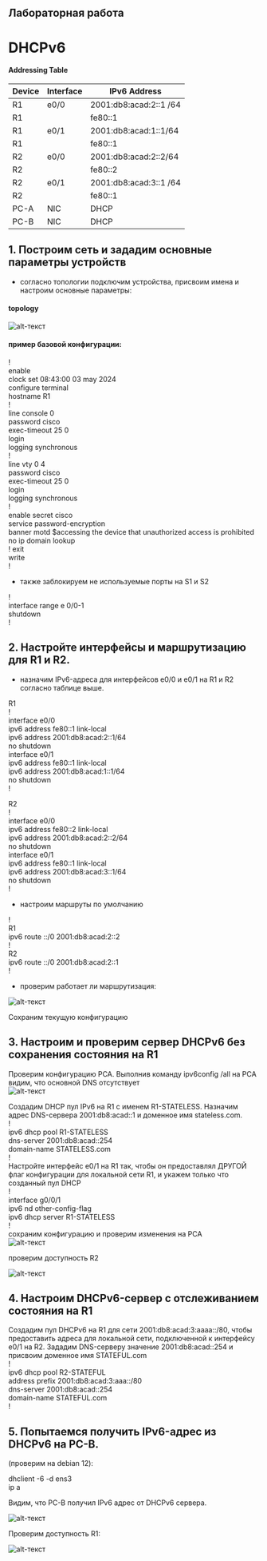 ## Лабораторная работа
# DHCPv6
#### Addressing Table
Device |Interface|	IPv6 Address
-------|---------|------------------------
R1     |e0/0     |2001:db8:acad:2::1 /64
R1     |         |fe80::1
R1     |e0/1     |2001:db8:acad:1::1/64
R1     |         |fe80::1
R2     |e0/0     |2001:db8:acad:2::2/64
R2     |         |fe80::2
R2     |e0/1     |2001:db8:acad:3::1 /64
R2     |         |fe80::1
PC-A   |NIC      |DHCP
PC-B   |NIC      |DHCP
## 1. Построим сеть и зададим основные параметры устройств
- согласно топологии подключим устройства, присвоим имена и настроим основные параметры:
#### topology
![alt-текст](https://github.com/stanlaz/otus_network_engineer/blob/main/Лабораторные%20работы/DHCP/DHCP%20V6/topology.png)

#### пример базовой конфигурации:
!  
enable  
clock set 08:43:00 03 may 2024  
configure terminal  
hostname R1  
!  
line console 0  
password cisco  
exec-timeout 25 0  
login  
logging synchronous  
!  
line vty 0 4  
password cisco  
exec-timeout 25 0  
login  
logging synchronous  
!  
enable secret cisco  
service password-encryption  
banner motd $accessing the device that unauthorized access is  prohibited  
no ip domain lookup  
!
exit  
write  
!  
- также заблокируем не используемые порты на S1 и S2  

!  
interface range e 0/0-1  
shutdown  
!  

## 2. Настройте интерфейсы и маршрутизацию для R1 и R2.  
- назначим IPv6-адреса для интерфейсов e0/0 и e0/1 на R1 и R2 согласно таблице выше.  

R1  
!  
interface e0/0  
ipv6 address fe80::1 link-local  
ipv6 address 2001:db8:acad:2::1/64  
no shutdown  
interface e0/1  
ipv6 address fe80::1 link-local  
ipv6 address 2001:db8:acad:1::1/64  
no shutdown  
!  

R2  
!  
interface e0/0  
ipv6 address fe80::2 link-local  
ipv6 address 2001:db8:acad:2::2/64  
no shutdown  
interface e0/1  
ipv6 address fe80::1 link-local  
ipv6 address 2001:db8:acad:3::1/64  
no shutdown  
!  
- настроим маршруты по умолчанию

!  
R1  
ipv6 route ::/0 2001:db8:acad:2::2  
!  
R2  
ipv6 route ::/0 2001:db8:acad:2::1  
!  
- проверим работает ли маршрутизация:  

![alt-текст](https://github.com/stanlaz/otus_network_engineer/blob/main/Лабораторные%20работы/DHCP/DHCP%20V6/ping%20R1%20to%20R2.png)

Сохраним текущую конфигурацию  

## 3. Настроим и проверим сервер DHCPv6 без сохранения состояния на R1  

Проверим конфигурацию PCA. Выполнив команду ipv6config /all на PCA видим, что основной DNS отсутствует  
![alt-текст](https://github.com/stanlaz/otus_network_engineer/blob/main/Лабораторные%20работы/DHCP/DHCP%20V6/IPv6%20config.png)

Создадим DHCP пул IPv6 на R1 с именем R1-STATELESS. Назначим адрес DNS-сервера 2001:db8:acad::1 и доменное имя stateless.com.  
!  
ipv6 dhcp pool R1-STATELESS  
dns-server 2001:db8:acad::254  
domain-name STATELESS.com  
!  
Настройте интерфейс e0/1 на R1 так, чтобы он предоставлял ДРУГОЙ флаг конфигурации для локальной сети R1, и укажем только что созданный пул DHCP  
!  
interface g0/0/1  
ipv6 nd other-config-flag  
ipv6 dhcp server R1-STATELESS  
!  
сохраним конфигурацию и проверим изменения на PCA  
![alt-текст](https://github.com/stanlaz/otus_network_engineer/blob/main/Лабораторные%20работы/DHCP/DHCP%20V6/IPv6%20DNS.png)

проверим доступность R2  

![alt-текст](https://github.com/stanlaz/otus_network_engineer/blob/main/Лабораторные%20работы/DHCP/DHCP%20V6/ping%20PCA%20to%20R2.png)

## 4. Настроим DHCPv6-сервер с отслеживанием состояния на R1  
Создадим пул DHCPv6 на R1 для сети 2001:db8:acad:3:aaaa::/80, чтобы предоставить адреса для локальной сети, подключенной к интерфейсу e0/1 на R2. Зададим DNS-серверу значение 2001:db8:acad::254 и присвоим доменное имя STATEFUL.com  
!  
ipv6 dhcp pool R2-STATEFUL  
address prefix 2001:db8:acad:3:aaa::/80  
dns-server 2001:db8:acad::254  
domain-name STATEFUL.com  
!  
## 5. Попытаемся получить IPv6-адрес из DHCPv6 на PC-B.  
(проверим на debian 12):  

dhclient -6 -d ens3  
ip a  

Видим, что PC-B получил IPv6 адрес от DHCPv6 сервера.  

![alt-текст](https://github.com/stanlaz/otus_network_engineer/blob/main/Лабораторные%20работы/DHCP/DHCP%20V6/debian_ipv6.png)

Проверим доступность R1:  

![alt-текст](https://github.com/stanlaz/otus_network_engineer/blob/main/Лабораторные%20работы/DHCP/DHCP%20V6/ping%20PCB%20to%20R1.png)


